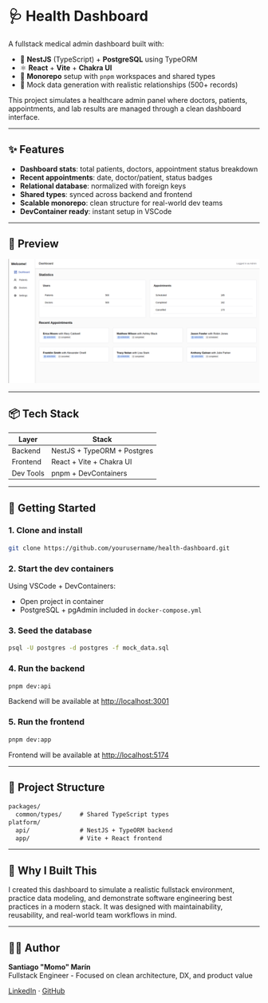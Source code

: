 # 🩺 Health Dashboard

A fullstack medical admin dashboard built with:

- 🧠 **NestJS** (TypeScript) + **PostgreSQL** using TypeORM
- ⚛️ **React** + **Vite** + **Chakra UI**
- 🧱 **Monorepo** setup with `pnpm` workspaces and shared types
- 🧪 Mock data generation with realistic relationships (500+ records)

This project simulates a healthcare admin panel where doctors, patients, appointments, and lab results are managed through a clean dashboard interface.

---

## ✨ Features

- **Dashboard stats**: total patients, doctors, appointment status breakdown
- **Recent appointments**: date, doctor/patient, status badges
- **Relational database**: normalized with foreign keys
- **Shared types**: synced across backend and frontend
- **Scalable monorepo**: clean structure for real-world dev teams
- **DevContainer ready**: instant setup in VSCode

---

## 📸 Preview

![Dashboard Screenshot](./preview.png)

---

## 📦 Tech Stack

| Layer     | Stack                       |
|-----------|-----------------------------|
| Backend   | NestJS + TypeORM + Postgres |
| Frontend  | React + Vite + Chakra UI    |
| Dev Tools | pnpm + DevContainers        |

---

## 🚀 Getting Started

### 1. Clone and install

```bash
git clone https://github.com/yourusername/health-dashboard.git
```

### 2. Start the dev containers

Using VSCode + DevContainers:

- Open project in container
- PostgreSQL + pgAdmin included in `docker-compose.yml`

### 3. Seed the database

```bash
psql -U postgres -d postgres -f mock_data.sql
```

### 4. Run the backend

```bash
pnpm dev:api
```

Backend will be available at [http://localhost:3001](http://localhost:3001)

### 5. Run the frontend

```bash
pnpm dev:app
```

Frontend will be available at [http://localhost:5174](http://localhost:5174)

---

## 📁 Project Structure

```
packages/
  common/types/     # Shared TypeScript types
platform/
  api/              # NestJS + TypeORM backend
  app/              # Vite + React frontend
```

---

## 🧠 Why I Built This

I created this dashboard to simulate a realistic fullstack environment, practice data modeling, and demonstrate software engineering best practices in a modern stack. It was designed with maintainability, reusability, and real-world team workflows in mind.

---

## 🧑‍💻 Author

**Santiago "Momo" Marín**  
Fullstack Engineer - Focused on clean architecture, DX, and product value

[LinkedIn](https://linkedin.com/in/stgogm) · [GitHub](https://github.com/stgogm)

